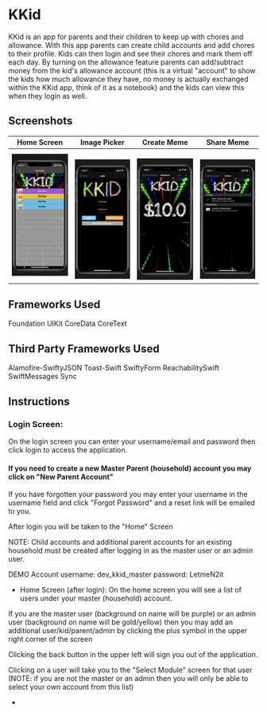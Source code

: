 # KKid
KKid is an app for parents and their children to keep up with chores and allowance. With this app parents can create child accounts and add chores to their profile. Kids can then login and see their chores and mark them off each day. By turning on the allowance feature parents can add/subtract money from the kid's allowance account (this is a virtual "account" to show the kids how much allowance they have, no money is actually exchanged within the KKid app, think of it as a notebook) and the kids can view this when they login as well.


## Screenshots
| Home Screen| Image Picker | Create Meme | Share Meme |
| ----------------- |  ----------------- | ----------------- | ----------------- |
| ![home.png](images/home.png) |  ![login.png](images/login.png) |  ![allowance.png](images/allowance.png) |  ![chores.png](images/chores.png) |  ![markchore.png](images/markchore.png) | 

## Frameworks Used
Foundation
UIKit
CoreData
CoreText

## Third Party Frameworks Used
Alamofire-SwiftyJSON
Toast-Swift
SwiftyForm
ReachabilitySwift
SwiftMessages
Sync

## Instructions

### Login Screen:
On the login screen you can enter your username/email and password then click login to access the application.

#### If you need to create a new Master Parent (household) account you may click on "New Parent Account"

If you have forgotten your password you may enter your username in the username field and click "Forgot Password" and a reset link will be emailed to you.

After login you will be taken to the "Home" Screen

NOTE: Child accounts and additional parent accounts for an existing household must be created after logging in as the master user or an admin user.

DEMO Account
username: dev_kkid_master
password: LetmeN2it

- Home Screen (after login):
On the home screen you will see a list of users under your master (household) account.

If you are the master user (background on name will be purple) or an admin user (background on name will be gold/yellow) then you may add an additional user/kid/parent/admin by clicking the plus symbol in the upper right corner of the screen

Clicking the back button in the upper left will sign you out of the application.

Clicking on a user will take you to the "Select Module" screen for that user (NOTE: if you are not the master or an admin then you will only be able to select your own account from this list)

- 